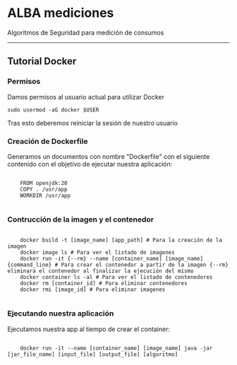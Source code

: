 <div>
  <h1>ALBA mediciones</h1>
  <p>Algoritmos de Seguridad para medición de consumos</p>
  <hr>
</div>
<div>
  <h2>Tutorial Docker</h2>
  <h3>Permisos</h3>
  <p>Damos permisos al usuario actual para utilizar Docker</p>
  <pre><code>sudo usermod -aG docker $USER</code></pre>
  <p>Tras esto deberemos reiniciar la sesión de nuestro usuario</p>
  <h3>Creación de Dockerfile</h3>
  <p>Generamos un documentos con nombre "Dockerfile" con el siguiente contenido con el objetivo de ejecutar nuestra aplicación:</p>
  <pre><code>
    FROM openjdk:20
    COPY . /usr/app
    WORKDIR /usr/app
  </code></pre>
  <h3>Contrucción de la imagen y el contenedor</h3>
  <pre><code>
    docker build -t [image_name] [app_path] # Para la creación de la imagen
    docker image ls # Para ver el listado de imagenes
    docker run -it {--rm} --name [container_name] [image_name] {command_line} # Para crear el contenedor a partir de la imagen {--rm} eliminara el contenedor al finalizar la ejecución del mismo
    docker container ls -al # Para ver el listado de contenedores
    docker rm [container_id] # Para eliminar contenedores
    docker rmi [image_id] # Para eliminar imagenes
  </code></pre>
  <h3>Ejecutando nuestra aplicación</h3>
  <p>Ejecutamos nuestra app al tiempo de crear el container:</p>
  <pre><code>
    docker run -it --name [container_name] [image_name] java -jar [jar_file_name] [input_file] [output_file] [algoritmo]
  </code></pre>
</div>

